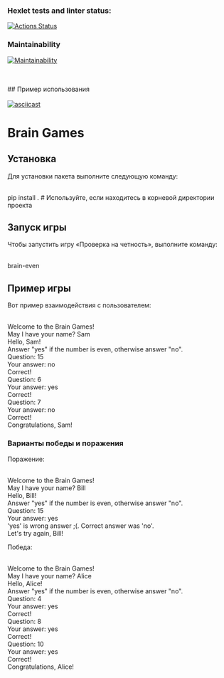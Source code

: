 ### Hexlet tests and linter status:
[![Actions Status](https://github.com/ukupnique/python-project-49/actions/workflows/hexlet-check.yml/badge.svg)](https://github.com/ukupnique/python-project-49/actions)

### Maintainability 
[![Maintainability](https://api.codeclimate.com/v1/badges/3bb09de06a71a4c624af/maintainability)](https://codeclimate.com/github/ukupnique/python-project-49/maintainability)

<br><br>## Пример использования<br><br>[![asciicast](https://asciinema.org/a/F8QzddtUoDBb9qh3fr8kR479j.png)](https://asciinema.org/a/F8QzddtUoDBb9qh3fr8kR479j)<br>
# Brain Games

## Установка

Для установки пакета выполните следующую команду:

<br>pip install . # Используйте, если находитесь в корневой директории проекта<br>


## Запуск игры

Чтобы запустить игру «Проверка на четность», выполните команду:

<br>brain-even<br>


## Пример игры

Вот пример взаимодействия с пользователем:

<br>Welcome to the Brain Games!<br>May I have your name? Sam<br>Hello, Sam!<br>Answer "yes" if the number is even, otherwise answer "no".<br>Question: 15<br>Your answer: no<br>Correct!<br>Question: 6<br>Your answer: yes<br>Correct!<br>Question: 7<br>Your answer: no<br>Correct!<br>Congratulations, Sam!<br>


### Варианты победы и поражения

Поражение:

<br>Welcome to the Brain Games!<br>May I have your name? Bill<br>Hello, Bill!<br>Answer "yes" if the number is even, otherwise answer "no".<br>Question: 15<br>Your answer: yes<br>'yes' is wrong answer ;(. Correct answer was 'no'.<br>Let's try again, Bill!<br>


Победа:

<br>Welcome to the Brain Games!<br>May I have your name? Alice<br>Hello, Alice!<br>Answer "yes" if the number is even, otherwise answer "no".<br>Question: 4<br>Your answer: yes<br>Correct!<br>Question: 8<br>Your answer: yes<br>Correct!<br>Question: 10<br>Your answer: yes<br>Correct!<br>Congratulations, Alice!<br>
